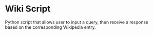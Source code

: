 # Wiki Script

Python script that allows user to input a query, then receive a response based on the corresponding Wikipedia entry.
